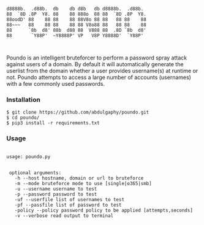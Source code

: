 ```
d8888b.  .d88b.  db    db d8b   db d8888b.  .d88b.  
88  `8D .8P  Y8. 88    88 888o  88 88  `8D .8P  Y8. 
88oodD' 88    88 88    88 88V8o 88 88   88 88    88 
88~~~   88    88 88    88 88 V8o88 88   88 88    88 
88      `8b  d8' 88b  d88 88  V888 88  .8D `8b  d8' 
88       `Y88P'  ~Y8888P' VP   V8P Y8888D'  `Y88P' 
                                                    
                                                    
```                                                                                                  
             
Poundo is an intelligent bruteforcer to perform a password spray attack against users of a domain. By default it will automatically generate the userlist from the domain whether a user provides username(s) at runtime or not. 
Poundo attempts to access a large number of accounts (usernames) with a few commonly used passwords.


### Installation

```
$ git clone https://github.com/abdulgaphy/poundo.git
$ cd poundo/
$ pip3 install -r requirements.txt
```
 ### Usage
 
 ```

usage: poundo.py 
                        

  optional arguments:  
    -h --host hostname, domain or url to bruteforce 
    -m --mode bruteforce mode to use [single|o365|smb]
    -u --username username to test 
    -p --password password to test 
    -uf --userfile list of usernames to test 
    -pf --passfile list of password to test  
    -policy --policy password policy to be applied [attempts,seconds]  
    -v --verbose read output to terminal

 ```

